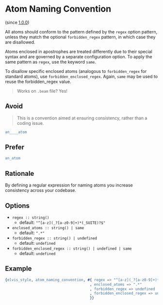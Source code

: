 # Atom Naming Convention

(since [1.0.0](https://github.com/inaka/elvis_core/releases/tag/1.0.0))

All atoms should conform to the pattern defined by the `regex` option pattern, unless they match the
optional `forbidden_regex` pattern, in which case they are disallowed.

Atoms enclosed in apostrophes are treated differently due to their special syntax and are governed
by a separate configuration option. To apply the same pattern as `regex`, use the keyword `same`.

To disallow specific enclosed atoms (analogous to `forbidden_regex` for standard atoms),
use `forbidden_enclosed_regex`. Again, `same` may be used to reuse the forbidden_regex value.

> Works on `.beam` file? Yes!

## Avoid

> This is a convention aimed at ensuring consistency, rather than a coding issue.

```erlang
an____atom
```

## Prefer

```erlang
an_atom
```

## Rationale

By defining a regular expression for naming atoms you increase consistency across your codebase.

## Options

- `regex :: string()`
  - default: `"^[a-z](_?[a-z0-9]+)*(_SUITE)?$"`
- `enclosed_atoms :: string() | same`
  - default: `".*"`
- `forbidden_regex :: string() | undefined`
  - default: `undefined`
- `forbidden_enclosed_regex :: string() | undefined | same`
  - default: `undefined`

## Example

```erlang
{elvis_style, atom_naming_convention, #{ regex => "^[a-z](_?[a-z0-9]+)*(_SUITE)?$"
                                       , enclosed_atoms => ".*"
                                       , forbidden_regex => undefined
                                       , forbidden_enclosed_regex => undefined
                                       }}
```
